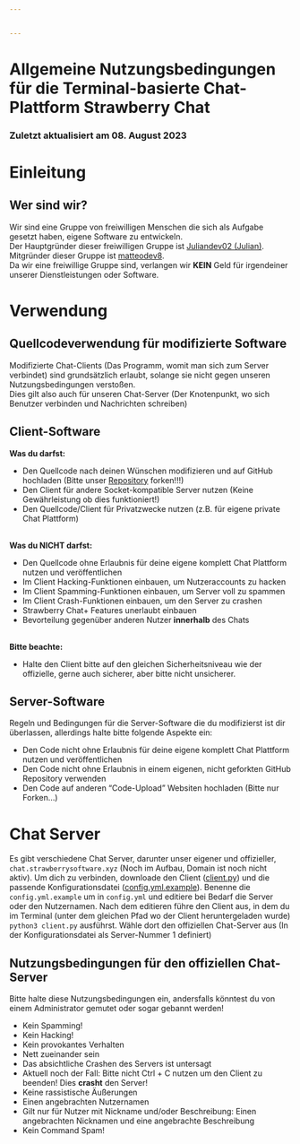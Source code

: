 ```yaml
---


---
```


<h1 id="allgemeine-nutzungsbedingungen-für-die-terminal-basierte-chat-plattform-strawberry-chat">Allgemeine Nutzungsbedingungen für die Terminal-basierte Chat-Plattform Strawberry Chat</h1>
<h3 id="zuletzt-aktualisiert-am-08.-august-2023">Zuletzt aktualisiert am 08. August 2023</h3>
<h1 id="einleitung">Einleitung</h1>
<h2 id="wer-sind-wir">Wer sind wir?</h2>
<p>Wir sind eine Gruppe von freiwilligen Menschen die sich als Aufgabe gesetzt haben, eigene Software zu entwickeln.<br>
Der Hauptgründer dieser freiwilligen Gruppe ist <a href="https://github.com/Juliandev02">Juliandev02 (Julian)</a>.<br>
Mitgründer dieser Gruppe ist <a href="https://github.com/matteodev8">matteodev8</a>.<br>
Da wir eine freiwillige Gruppe sind, verlangen wir <strong>KEIN</strong> Geld für irgendeiner unserer Dienstleistungen oder Software.</p>
<h1 id="verwendung">Verwendung</h1>
<h2 id="quellcodeverwendung-für-modifizierte-software">Quellcodeverwendung für modifizierte Software</h2>
<p>Modifizierte Chat-Clients (Das Programm, womit man sich zum Server verbindet) sind grundsätzlich erlaubt, solange sie nicht gegen unseren Nutzungsbedingungen verstoßen.<br>
Dies gilt also auch für unseren Chat-Server (Der Knotenpunkt, wo sich Benutzer verbinden und Nachrichten schreiben)</p>
<h2 id="client-software">Client-Software</h2>
<p><strong>Was du darfst:</strong></p>
<ul>
<li>Den Quellcode nach deinen Wünschen modifizieren und auf GitHub hochladen (Bitte unser <a href="https://github.com/Strawberry-Foundations/strawberry-chat/">Repository</a> forken!!!)</li>
<li>Den Client für andere Socket-kompatible Server nutzen (Keine Gewährleistung ob dies funktioniert!)</li>
<li>Den Quellcode/Client für Privatzwecke nutzen (z.B. für eigene private Chat Plattform)</li>
</ul>
<p><br><strong>Was du NICHT darfst:</strong></p>
<ul>
<li>Den Quellcode ohne Erlaubnis für deine eigene komplett Chat Plattform nutzen und veröffentlichen</li>
<li>Im Client Hacking-Funktionen einbauen, um Nutzeraccounts zu hacken</li>
<li>Im Client Spamming-Funktionen einbauen, um Server voll zu spammen</li>
<li>Im Client Crash-Funktionen einbauen, um den Server zu crashen</li>
<li>Strawberry Chat+ Features unerlaubt einbauen</li>
<li>Bevorteilung gegenüber anderen Nutzer <strong>innerhalb</strong> des Chats</li>
</ul>
<p><br><strong>Bitte beachte:</strong></p>
<ul>
<li>Halte den Client bitte auf den gleichen Sicherheitsniveau wie der offizielle, gerne auch sicherer, aber bitte nicht unsicherer.</li>
</ul>
<h2 id="server-software">Server-Software</h2>
<p>Regeln und Bedingungen für die Server-Software die du modifizierst ist dir überlassen, allerdings halte bitte folgende Aspekte ein:</p>
<ul>
<li>Den Code nicht ohne Erlaubnis für deine eigene komplett Chat Plattform nutzen und veröffentlichen</li>
<li>Den Code nicht ohne Erlaubnis in einem eigenen, nicht geforkten GitHub Repository verwenden</li>
<li>Den Code auf anderen “Code-Upload” Websiten hochladen (Bitte nur Forken…)</li>
</ul>
<h1 id="chat-server">Chat Server</h1>
<p>Es gibt verschiedene Chat Server, darunter unser eigener und offizieller, <code>chat.strawberrysoftware.xyz</code> (Noch im Aufbau, Domain ist noch nicht aktiv). Um dich zu verbinden, downloade den Client (<a href="https://github.com/Strawberry-Foundations/strawberry-chat/blob/main/client/client.py">client.py</a>) und die passende Konfigurationsdatei (<a href="https://github.com/Strawberry-Foundations/strawberry-chat/blob/main/client/config.yml.example">config.yml.example</a>). Benenne die <code>config.yml.example</code> um in <code>config.yml</code> und editiere bei Bedarf die Server oder den Nutzernamen. Nach dem editieren führe den Client aus, in dem du im Terminal (unter dem gleichen Pfad wo der Client heruntergeladen wurde) <code>python3 client.py</code> ausführst. Wähle dort den offiziellen Chat-Server aus (In der Konfigurationsdatei als Server-Nummer 1 definiert)</p>
<h2 id="nutzungsbedingungen-für-den-offiziellen-chat-server">Nutzungsbedingungen für den offiziellen Chat-Server</h2>
<p>Bitte halte diese Nutzungsbedingungen ein, andersfalls könntest du von einem Administrator gemutet oder sogar gebannt werden!</p>
<ul>
<li>Kein Spamming!</li>
<li>Kein Hacking!</li>
<li>Kein provokantes Verhalten</li>
<li>Nett zueinander sein</li>
<li>Das absichtliche Crashen des Servers ist untersagt</li>
<li>Aktuell noch der Fall: Bitte nicht Ctrl + C nutzen um den Client zu beenden! Dies <strong>crasht</strong> den Server!</li>
<li>Keine rassistische Äußerungen</li>
<li>Einen angebrachten Nutzernamen</li>
<li>Gilt nur für Nutzer mit Nickname und/oder Beschreibung: Einen angebrachten Nicknamen und eine angebrachte Beschreibung</li>
<li>Kein Command Spam!</li>
</ul>

